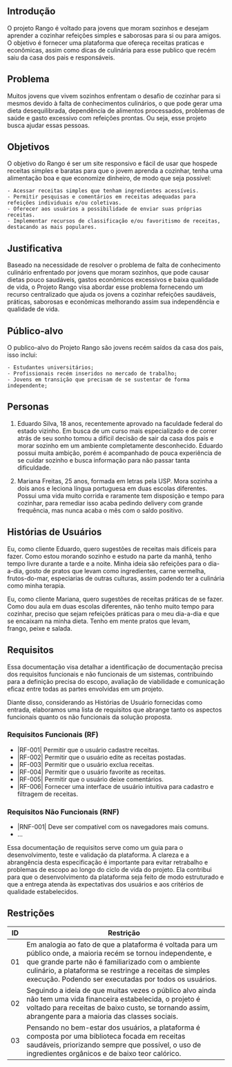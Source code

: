 ## Introdução

O projeto Rango é voltado para jovens que moram sozinhos e desejam aprender a cozinhar refeições simples e saborosas para si ou para amigos. O objetivo é fornecer uma plataforma que ofereça receitas praticas e econômicas, assim como dicas de culinária para esse publico que recém saiu da casa dos pais e responsáveis.

## Problema

Muitos jovens que vivem sozinhos enfrentam o desafio de cozinhar para si mesmos devido à falta de conhecimentos culinários, o que pode gerar uma dieta desequilibrada, dependência de alimentos processados, problemas de saúde e gasto excessivo com refeições prontas. Ou seja, esse projeto busca ajudar essas pessoas.

## Objetivos

O objetivo do Rango é ser um site responsivo e fácil de usar que hospede receitas simples e baratas para que o jovem aprenda a cozinhar, tenha uma alimentação boa e que economize dinheiro, de modo que seja possível:

    - Acessar receitas simples que tenham ingredientes acessíveis.
    - Permitir pesquisas e comentários em receitas adequadas para refeições individuais e/ou coletivas.
    - Oferecer aos usuários a possibilidade de enviar suas próprias receitas.
    - Implementar recursos de classificação e/ou favoritismo de receitas, destacando as mais populares.

## Justificativa

Baseado na necessidade de resolver o problema de falta de conhecimento culinário enfrentado por jovens que moram sozinhos, que pode causar dietas pouco saudáveis, gastos econômicos excessivos e baixa qualidade de vida, o Projeto Rango visa abordar esse problema fornecendo um recurso centralizado que ajuda os jovens a cozinhar refeições saudáveis, práticas, saborosas e econômicas melhorando assim sua independência e qualidade de vida.

## Público-alvo

O publico-alvo do Projeto Rango são jovens recém saídos da casa dos pais, isso inclui:

    - Estudantes universitários;
    - Profissionais recém inseridos no mercado de trabalho;
    - Jovens em transição que precisam de se sustentar de forma independente;

## Personas

1. Eduardo Silva, 18 anos, recentemente aprovado na faculdade federal do estado vizinho. Em busca de um curso mais especializado e de correr atrás de seu sonho tomou a difícil decisão de sair da casa dos pais e morar sozinho em um ambiente completamente desconhecido. Eduardo possui muita ambição, porém é acompanhado de pouca experiência de se cuidar sozinho e busca informação para não passar tanta dificuldade.

2. Mariana Freitas, 25 anos, formada em letras pela USP. Mora sozinha a dois anos e leciona língua portuguesa em duas escolas diferentes. Possui uma vida muito corrida e raramente tem disposição e tempo para cozinhar, para remediar isso acaba pedindo delivery com grande frequência, mas nunca acaba o mês com o saldo positivo.

## Histórias de Usuários

Eu, como cliente Eduardo, quero sugestões de receitas mais difíceis para fazer. Como estou morando sozinho e estudo na parte da manhã, tenho tempo livre durante a tarde e a noite. Minha ideia são refeições para o dia-a-dia, gosto de pratos que levam como ingredientes, carne vermelha, frutos-do-mar, especiarias de outras culturas, assim podendo ter a culinária como minha terapia.

Eu, como cliente Mariana, quero sugestões de receitas práticas de se fazer. Como dou aula em duas escolas diferentes, não tenho muito tempo para cozinhar, preciso que sejam refeições práticas para o meu dia-a-dia e que se encaixam na minha dieta. Tenho em mente pratos que levam, frango, peixe e salada.

## Requisitos

Essa documentação visa detalhar a identificação de documentação precisa dos requisitos funcionais e não funcionais de um sistemas, contribuindo para a definição precisa do escopo, avaliação de viabilidade e comunicação eficaz entre todas as partes envolvidas em um projeto.

Diante disso, considerando as Histórias de Usuário fornecidas como entrada, elaboramos uma lista de requisitos que abrange tanto os aspectos funcionais quanto os não funcionais da solução proposta.

### Requisitos Funcionais (RF)

- |RF-001| Permitir que o usuário cadastre receitas.
- |RF-002| Permitir que o usuário edite as receitas postadas.
- |RF-003| Permitir que o usuário exclua receitas.
- |RF-004| Permitir que o usuário favorite as receitas.
- |RF-005| Permitir que o usuário deixe comentários.
- |RF-006| Fornecer uma interface de usuário intuitiva para cadastro e filtragem de receitas.

### Requisitos Não Funcionais (RNF)

- |RNF-001| Deve ser compatível com os navegadores mais comuns.
- ...

Essa documentação de requisitos serve como um guia para o desenvolvimento, teste e validação da plataforma. A clareza e a abrangência desta especificação é importante para evitar retrabalho e problemas de escopo ao longo do ciclo de vida do projeto. Ela contribui para que o desenvolvimento da plataforma seja feito de modo estruturado e que a entrega atenda às expectativas dos usuários e aos critérios de qualidade estabelecidos.

## Restrições

| ID  | Restrição                                                                                                                                                                                                                                                                                |
| --- | ---------------------------------------------------------------------------------------------------------------------------------------------------------------------------------------------------------------------------------------------------------------------------------------- |
| 01  | Em analogia ao fato de que a plataforma é voltada para um público onde, a maioria recém se tornou independente, e que grande parte não é familiarizado com o ambiente culinário, a plataforma se restringe a receitas de simples execução. Podendo ser executadas por todos os usuários. |
| 02  | Seguindo a ideia de que muitas vezes o público alvo ainda não tem uma vida financeira estabelecida, o projeto é voltado para receitas de baixo custo, se tornando assim, abrangente para a maioria das classes sociais.                                                                  |
| 03  | Pensando no bem-estar dos usuários, a plataforma é composta por uma biblioteca focada em receitas saudáveis, priorizando sempre que possível, o uso de ingredientes orgânicos e de baixo teor calórico.                                                                                  |
